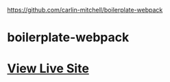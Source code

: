 https://github.com/carlin-mitchell/boilerplate-webpack

# boilerplate-webpack

# [View Live Site](https://)
